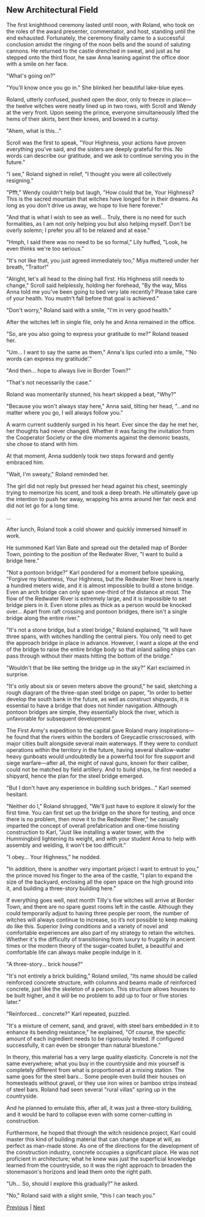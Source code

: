 ## New Architectural Field
The first knighthood ceremony lasted until noon, with Roland, who took on the roles of the award presenter, commentator, and host, standing until the end exhausted. Fortunately, the ceremony finally came to a successful conclusion amidst the ringing of the noon bells and the sound of saluting cannons. He returned to the castle drenched in sweat, and just as he stepped onto the third floor, he saw Anna leaning against the office door with a smile on her face.

"What's going on?"

"You'll know once you go in." She blinked her beautiful lake-blue eyes.



Roland, utterly confused, pushed open the door, only to freeze in place—the twelve witches were neatly lined up in two rows, with Scroll and Wendy at the very front. Upon seeing the prince, everyone simultaneously lifted the hems of their skirts, bent their knees, and bowed in a curtsy.



"Ahem, what is this..."

Scroll was the first to speak, "Your Highness, your actions have proven everything you've said, and the sisters are deeply grateful for this. No words can describe our gratitude, and we ask to continue serving you in the future."



"I see," Roland sighed in relief, "I thought you were all collectively resigning."

"Pfft," Wendy couldn't help but laugh, "How could that be, Your Highness? This is the sacred mountain that witches have longed for in their dreams. As long as you don't drive us away, we hope to live here forever."



"And that is what I wish to see as well... Truly, there is no need for such formalities, as I am not only helping you but also helping myself. Don't be overly solemn; I prefer you all to be relaxed and at ease."



"Hmph, I said there was no need to be so formal," Lily huffed, "Look, he even thinks we're too serious."

"It's not like that, you just agreed immediately too," Miya muttered under her breath, "Traitor!"

"Alright, let's all head to the dining hall first. His Highness still needs to change," Scroll said helplessly, holding her forehead, "By the way, Miss Anna told me you've been going to bed very late recently? Please take care of your health. You mustn't fall before that goal is achieved."

"Don't worry," Roland said with a smile, "I'm in very good health."

After the witches left in single file, only he and Anna remained in the office.

"So, are you also going to express your gratitude to me?" Roland teased her.

"Um... I want to say the same as them," Anna's lips curled into a smile, "‘No words can express my gratitude’."

"And then... hope to always live in Border Town?"

"That's not necessarily the case."



Roland was momentarily stunned, his heart skipped a beat, "Why?"



"Because you won't always stay here," Anna said, tilting her head, "...and no matter where you go, I will always follow you."



A warm current suddenly surged in his heart. Ever since the day he met her, her thoughts had never changed. Whether it was facing the invitation from the Cooperator Society or the dire moments against the demonic beasts, she chose to stand with him.



At that moment, Anna suddenly took two steps forward and gently embraced him.



"Wait, I'm sweaty," Roland reminded her.



The girl did not reply but pressed her head against his chest, seemingly trying to memorize his scent, and took a deep breath. He ultimately gave up the intention to push her away, wrapping his arms around her fair neck and did not let go for a long time.



...



After lunch, Roland took a cold shower and quickly immersed himself in work.



He summoned Karl Van Bate and spread out the detailed map of Border Town, pointing to the position of the Redwater River, "I want to build a bridge here."



"Not a pontoon bridge?" Karl pondered for a moment before speaking, "Forgive my bluntness, Your Highness, but the Redwater River here is nearly a hundred meters wide, and it is almost impossible to build a stone bridge. Even an arch bridge can only span one-third of the distance at most. The flow of the Redwater River is extremely large, and it is impossible to set bridge piers in it. Even stone piles as thick as a person would be knocked over... Apart from raft crossing and pontoon bridges, there isn't a single bridge along the entire river."



"It's not a stone bridge, but a steel bridge," Roland explained, "It will have three spans, with witches handling the central piers. You only need to get the approach bridge in place in advance. However, I want a slope at the end of the bridge to raise the entire bridge body so that inland sailing ships can pass through without their masts hitting the bottom of the bridge."



"Wouldn't that be like setting the bridge up in the sky?" Karl exclaimed in surprise.



"It's only about six or seven meters above the ground," he said, sketching a rough diagram of the three-span steel bridge on paper, "In order to better develop the south bank in the future, as well as construct shipyards, it is essential to have a bridge that does not hinder navigation. Although pontoon bridges are simple, they essentially block the river, which is unfavorable for subsequent development."



The First Army's expedition to the capital gave Roland many inspirations—he found that the rivers within the borders of Greycastle crisscrossed, with major cities built alongside several main waterways. If they were to conduct operations within the territory in the future, having several shallow-water heavy gunboats would undoubtedly be a powerful tool for fire support and siege warfare—after all, the might of naval guns, known for their caliber, could not be matched by field artillery. And to build ships, he first needed a shipyard, hence the plan for the steel bridge emerged.



"But I don't have any experience in building such bridges..." Karl seemed hesitant.



"Neither do I," Roland shrugged, "We'll just have to explore it slowly for the first time. You can first set up the bridge on the shore for testing, and once there is no problem, then move it to the Redwater River," he casually imparted the concept of overall prefabrication and one-time hoisting construction to Karl, "Just like installing a water tower, with the Hummingbird lightening its weight, and with your student Anna to help with assembly and welding, it won't be too difficult."



"I obey... Your Highness," he nodded.



"In addition, there is another very important project I want to entrust to you," the prince moved his finger to the area of the castle, "I plan to expand the size of the backyard, enclosing all the open space on the high ground into it, and building a three-story building here."



If everything goes well, next month Tilly's five witches will arrive at Border Town, and there are no spare guest rooms left in the castle. Although they could temporarily adjust to having three people per room, the number of witches will always continue to increase, so it’s not possible to keep making do like this. Superior living conditions and a variety of novel and comfortable experiences are also part of my strategy to retain the witches. Whether it's the difficulty of transitioning from luxury to frugality in ancient times or the modern theory of the sugar-coated bullet, a beautiful and comfortable life can always make people indulge in it.

"A three-story... brick house?"

"It's not entirely a brick building," Roland smiled, "Its name should be called reinforced concrete structure, with columns and beams made of reinforced concrete, just like the skeleton of a person. This structure allows houses to be built higher, and it will be no problem to add up to four or five stories later."

"Reinforced... concrete?" Karl repeated, puzzled.

"It's a mixture of cement, sand, and gravel, with steel bars embedded in it to enhance its bending resistance," he explained, "Of course, the specific amount of each ingredient needs to be rigorously tested. If configured successfully, it can even be stronger than natural bluestone."

In theory, this material has a very large quality elasticity. Concrete is not the same everywhere; what you buy in the countryside and mix yourself is completely different from what is proportioned at a mixing station. The same goes for the steel bars... Some people even build their houses on homesteads without gravel, or they use iron wires or bamboo strips instead of steel bars. Roland had seen several "rural villas" spring up in the countryside.

And he planned to emulate this, after all, it was just a three-story building, and it would be hard to collapse even with some corner-cutting in construction.

Furthermore, he hoped that through the witch residence project, Karl could master this kind of building material that can change shape at will, as perfect as man-made stone. As one of the directions for the development of the construction industry, concrete occupies a significant place. He was not proficient in architecture; what he knew was just the superficial knowledge learned from the countryside, so it was the right approach to broaden the stonemason's horizons and lead them onto the right path.

"Uh... So, should I explore this gradually?" he asked.



"No," Roland said with a slight smile, "this I can teach you."





[Previous](CH0241.md) | [Next](CH0243.md)
